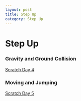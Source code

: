```yaml
---
layout: post
title: Step Up
category: Step Up 
---
```


# Step Up


### Gravity and Ground Collision
 [Scratch Day 4](https://scratch.mit.edu/projects/1020200569)

### Moving and Jumping
 [Scratch Day 5](https://scratch.mit.edu/projects/1020187424)
